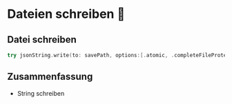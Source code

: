 # Dateien schreiben 📝

## Datei schreiben

```swift
try jsonString.write(to: savePath, options:[.atomic, .completeFileProtection])
```

## Zusammenfassung
- String schreiben